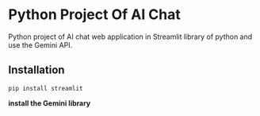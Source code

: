# Python Project Of AI Chat
<p>Python project of AI chat web application in Streamlit library of python and use the Gemini API.</p>

## Installation
<code>pip install streamlit</code>

<strong>install the Gemini library</strong>

